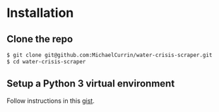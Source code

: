 # Installation

## Clone the repo

```bash
$ git clone git@github.com:MichaelCurrin/water-crisis-scraper.git
$ cd water-crisis-scraper
```

## Setup a Python 3 virtual environment

Follow instructions in this [gist](https://gist.github.com/MichaelCurrin/3a4d14ba1763b4d6a1884f56a01412b7).
